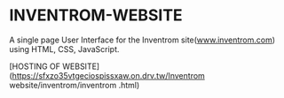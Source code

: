 # INVENTROM-WEBSITE
  A single page User Interface for the Inventrom site(www.inventrom.com) using HTML, CSS, JavaScript.
  
  
  [HOSTING OF WEBSITE](https://sfxzo35vtgeciospissxaw.on.drv.tw/Inventrom website/inventrom/inventrom .html)
